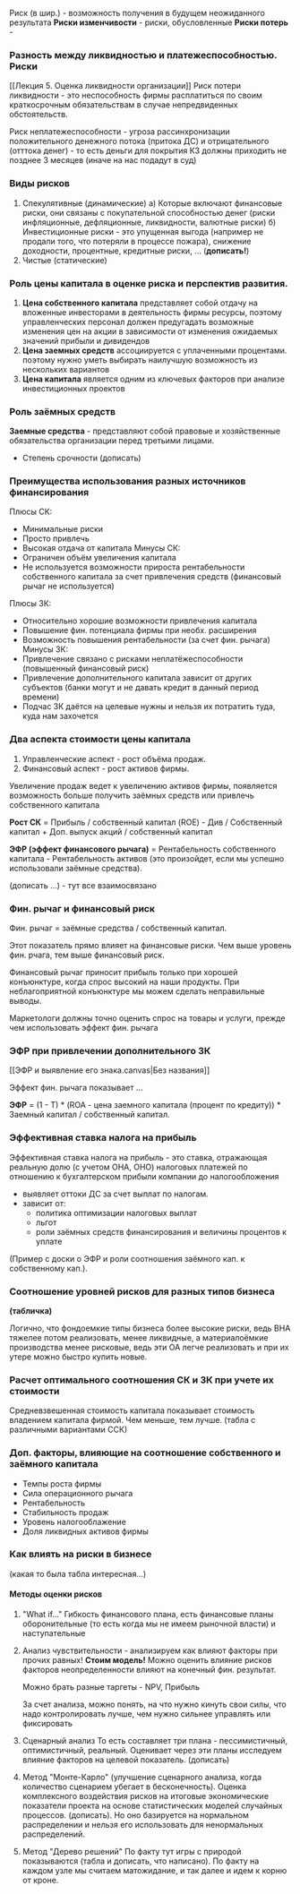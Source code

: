 Риск (в шир.) - возможность получения в будущем неожиданного результата
**Риски изменчивости** - риски, обусловленные 
**Риски потерь** - 
### Разность между ликвидностью и платежеспособностью. Риски
[[Лекция 5. Оценка ликвидности организации]]
Риск потери ликвидности - это неспособность фирмы расплатиться по своим краткосрочным обязательствам в случае непредвиденных обстоятельств.

Риск неплатежеспособности - угроза рассинхронизации положительного денежного потока (притока ДС) и отрицательного (отттока денег) - то есть деньги для покрытия КЗ должны приходить не позднее 3 месяцев (иначе на нас подадут в суд)
### Виды рисков
1. Спекулятивные (динамические)
	 а) Которые включают финансовые риски, они связаны с покупательной способностью денег (риски инфляционные, дефляционные, ликвидности, валютные риски)
	 б) Инвестиционные риски - это упущенная выгода (например не продали того, что потеряли в процессе пожара), снижение доходности, процентные, кредитные риски, ... (**дописать!**)
2. Чистые (статические)
### Роль цены капитала в оценке риска и перспектив развития.
1. **Цена собственного капитала** представляет собой отдачу на вложенные инвесторами в деятельность фирмы ресурсы, поэтому управленческих персонал должен предугадать возможные изменения цен на акции в зависимости от изменения ожидаемых значений прибыли и дивидендов
2. **Цена заемных средств** ассоциируется с уплаченными процентами. поэтому нужно уметь выбирать наилучшую возможность из нескольких вариантов
3. **Цена капитала** является одним из ключевых факторов при анализе инвестиционных проектов
### Роль заёмных средств
**Заемные средства** - представляют собой правовые и хозяйственные обязательства организации перед третьими лицами.
- Степень срочности
(дописать)
### Преимущества использования разных источников финансирования 
Плюсы СК:
- Минимальные риски
- Просто привлечь
- Высокая отдача от капитала
Минусы СК:
- Ограничен объём увеличения капитала
- Не используется возможности прироста рентабельности собственного капитала за счет привлечения средств (финансовый рычаг не используется)

Плюсы ЗК:
- Относительно хорошие возможности привлечения капитала
- Повышение фин. потенциала фирмы при необх. расширения
- Возможность повышения рентабельности (за счет фин. рычага)
Минусы ЗК:
- Привлечение связано с рисками неплатёжеспособности (повышенный финансовый риск)
- Привлечение дополнительного капитала зависит от других субъектов (банки могут и не давать кредит в данный период времени)
- Подчас ЗК даётся на целевые нужны и нельзя их потратить туда, куда нам захочется

### Два аспекта стоимости цены капитала
1. Управленческие аспект - рост объёма продаж.
2. Финансовый аспект - рост активов фирмы.

Увеличение продаж ведет к увеличению активов фирмы, появляется возможность больше получить заёмных средств или привлечь собственного капитала

**Рост СК** = Прибыль / собственный капитал (ROE) - Див / Собственный капитал + Доп. выпуск акций / собственный капитал

**ЭФР (эффект финансового рычага)** = Рентабельность собственного капитала - Рентабельность активов (это произойдет, если мы успешно использовали заёмные средства).

(дописать ...) - тут все взаимосвязано
### Фин. рычаг и финансовый риск
Фин. рычаг = заёмные средства / собственный капитал. 

Этот показатель прямо влияет на финансовые риски. Чем выше уровень фин. рчага, тем выше финансовый риск.

Финансовый рычаг приносит прибыль только при хорошей конъюнктуре, когда спрос высокий на наши продукты. При неблагоприятной конъюнктуре мы можем сделать неправильные выводы. 

Маркетологи должны точно оценить спрос на товары и услуги, прежде чем использовать эффект фин. рычага
### ЭФР при привлечении дополнительного ЗК
[[ЭФР и выявление его знака.canvas|Без названия]]

Эффект фин. рычага показывает ...

**ЭФР** = (1 - Т) * (ROA - цена заемного капитала (процент по кредиту)) * Заемный капитал / собственный капитал.
### Эффективная ставка налога на прибыль 
Эффективная ставка налога на прибыль - это ставка, отражающая реальную долю (с учетом ОНА, ОНО) налоговых платежей по отношению к бухгалтерском прибыли компании до налогообложения 

- выявляет оттоки ДС за счет выплат по налогам.
- зависит от:
	 - политика оптимизации налоговых выплат
	 - льгот
	 - роли заёмных средств финансирования и величины процентов к уплате

(Пример с доски о ЭФР и роли соотношения заёмного кап. к собственному кап.).
### Соотношение уровней рисков для разных типов бизнеса
**(табличка)**

Логично, что фондоемкие типы бизнеса более высокие риски, ведь ВНА тяжелее потом реализовать, менее ликвидные, а материалоёмкие производства менее рисковые, ведь эти ОА легче реализовать и при их утере можно быстро купить новые.
### Расчет оптимального соотношения СК и ЗК при учете их стоимости
Средневзвешенная стоимость капитала показывает стоимость владением капитала фирмой. Чем меньше, тем лучше. (табла с различными вариантами ССК)
### Доп. факторы, влияющие на соотношение собственного и заёмного капитала
- Темпы роста фирмы
- Сила операционного рычага
- Рентабельность
- Стабильность продаж
- Уровень налогооблажение
- Доля ликвидных активов фирмы
### Как влиять на риски в бизнесе
(какая то была табла интересная...)
#### Методы оценки рисков
1. "What if..."
	 Гибкость финансового плана, есть финансовые планы оборонительные (то есть когда мы не имеем рыночной власти) и наступательные
2. Анализ чувствительности - анализируем как влияют факторы при прочих равных!
	 **Стоим модель!**
	 Можно оценить влияние рисков факторов неопределенности влияют на конечный фин. результат. 
	 
	 Можно брать разные таргеты - NPV, Прибыль
	 
	 За счет анализа, можно понять, на что нужно кинуть свои силы, что надо контролировать лучше, чем нужно сильнее управлять или фиксировать
3. Сценарный анализ
	 То есть составляет три плана - пессимистичный, оптимистичный, реальный. Оценивает через эти планы исследуем влияние факторов на целевой показатель. (дописать)
4. Метод "Монте-Карло" (улучшение сценарного анализа, когда количество сценарием убегает в бесконечность).
	 Оценка комплексного воздействия рисков на итоговые экономические показатели проекта на основе статистических моделей случайных процессов. (дописать). Но оно базируется на нормальном распределении и нельзя его использовать для ненормальных распределений.
5. Метод "Дерево решений"
	 По факту тут игры с природой показываются (табла и дописать, что написано). По факту на каждом узле мы считаем матожидание, и так далее и идем к корню от кроне.